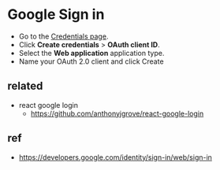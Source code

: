 # Google Sign in
* Go to the [Credentials page](https://console.developers.google.com/apis/credentials).
* Click **Create credentials** > **OAuth client ID**.
* Select the **Web application** application type.
* Name your OAuth 2.0 client and click Create

## related
* react google login
  * https://github.com/anthonyjgrove/react-google-login

## ref
* https://developers.google.com/identity/sign-in/web/sign-in
